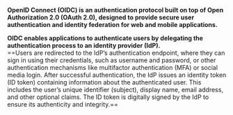 **OpenID Connect (OIDC) is an authentication protocol built on top of Open Authorization 2.0 (OAuth 2.0), designed to provide secure user authentication and identity federation for web and mobile applications.**
 
**OIDC enables applications to authenticate users by delegating the authentication process to an identity provider (IdP).**  
==Users are redirected to the IdP’s authentication endpoint, where they can sign in using their credentials, such as username and password, or other authentication mechanisms like multifactor authentication (MFA) or social media login. After successful authentication, the IdP issues an identity token (ID token) containing information about the authenticated user. This includes the user’s unique identifier (subject), display name, email address, and other optional claims. The ID token is digitally signed by the IdP to ensure its authenticity and integrity.==